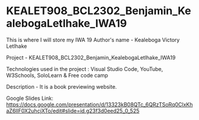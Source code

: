 # KEALET908_BCL2302_Benjamin_KealebogaLetlhake_IWA19
This is where I will store my IWA 19 
Author's name - Kealeboga Victory Letlhake

Project - KEALET908_BCL2302_Benjamin_KealebogaLetlhake_IWA19

Technologies used in the project : Visual Studio Code, YouTube, W3Schools, SoloLearn & Free code camp

Description - It is a book previewing website.

Google Slides Link: https://docs.google.com/presentation/d/13323kB08QTc_6QRzTSoRq0ClxKhaZ6llF0X2uhcjXTo/edit#slide=id.g23f3d0eed25_0_525
